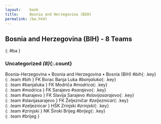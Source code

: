 ```yaml
---
layout:    book
title:     Bosnia and Herzegovina (BIH)
permalink: /ba.html
---
```


## Bosnia and Herzegovina (BIH) - 8 Teams
{: #ba }









### Uncategorized _(8)_{:.count}

Bosnia-Herzegovina • Bosnia and Herzegovina • Bosnia  (BIH)  _#bih_{: .key} <br>
{: .team #bih }
FK Borac Banja Luka   _#banjaluka_{: .key} <br>
{: .team #banjaluka }
FK Modriča   _#modrica_{: .key} <br>
{: .team #modrica }
FK Sarajevo   _#sarajevo_{: .key} <br>
{: .team #sarajevo }
FK Slavija Sarajevo   _#slavijasarajevo_{: .key} <br>
{: .team #slavijasarajevo }
FK Željezničar   _#zeljeznicar_{: .key} <br>
{: .team #zeljeznicar }
HŠK Zrinjski   _#zrinjski_{: .key} <br>
{: .team #zrinjski }
NK Široki Brijeg   _#brijeg_{: .key} <br>
{: .team #brijeg }


 
